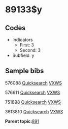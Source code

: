# 89133$y

## Codes

-   Indicators
    -   First: 3
    -   Second: 3
-   Subfield: y

## Sample bibs

576088 [Quicksearch](https://search.library.yale.edu/catalog/576088) [VXWS](http://prodorbis.library.yale.edu:7014/vxws/GetHoldingsService?bibId=576088)

576611 [Quicksearch](https://search.library.yale.edu/catalog/576611) [VXWS](http://prodorbis.library.yale.edu:7014/vxws/GetHoldingsService?bibId=576611)

751898 [Quicksearch](https://search.library.yale.edu/catalog/751898) [VXWS](http://prodorbis.library.yale.edu:7014/vxws/GetHoldingsService?bibId=751898)

3613810 [Quicksearch](https://search.library.yale.edu/catalog/3613810) [VXWS](http://prodorbis.library.yale.edu:7014/vxws/GetHoldingsService?bibId=3613810)

**Parent topic:**[891](../../tags/891/891.md)

